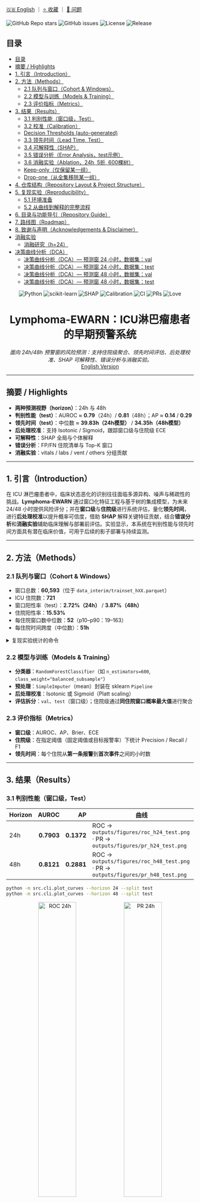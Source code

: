 <!-- BADGES_START -->

[🇬🇧 English](README.md) ｜ [⭐ 收藏](https://github.com/jia-ning-tech/lymphoma-ewarn/stargazers) ｜ [🐛 问题](https://github.com/jia-ning-tech/lymphoma-ewarn/issues)

![GitHub Repo stars](https://img.shields.io/github/stars/jia-ning-tech/lymphoma-ewarn?style=flat)
![GitHub issues](https://img.shields.io/github/issues/jia-ning-tech/lymphoma-ewarn?style=flat)
![License](https://img.shields.io/badge/License-MIT-green.svg)
![Release](https://img.shields.io/github/v/release/jia-ning-tech/lymphoma-ewarn?display_name=tag&sort=semver)

<!-- BADGES_END -->

<!-- TOC_START -->

## 目录

- [目录](#目录)
- [摘要 / Highlights](#摘要-highlights)
- [1. 引言（Introduction）](#1-引言introduction)
- [2. 方法（Methods）](#2-方法methods)
  - [2.1 队列与窗口（Cohort & Windows）](#21-队列与窗口cohort-windows)
  - [2.2 模型与训练（Models & Training）](#22-模型与训练models-training)
  - [2.3 评价指标（Metrics）](#23-评价指标metrics)
- [3. 结果（Results）](#3-结果results)
  - [3.1 判别性能（窗口级，Test）](#31-判别性能窗口级test)
  - [3.2 校准（Calibration）](#32-校准calibration)
  - [Decision Thresholds (auto-generated)](#decision-thresholds-auto-generated)
  - [3.3 领先时间（Lead Time, Test）](#33-领先时间lead-time-test)
  - [3.4 可解释性（SHAP）](#34-可解释性shap)
  - [3.5 错误分析（Error Analysis，test示例）](#35-错误分析error-analysistest示例)
  - [3.6 消融实验（Ablation，24h, 5折, 600棵树）](#36-消融实验ablation24h-5折-600棵树)
  - [Keep-only（仅保留某一组）](#keep-only仅保留某一组)
  - [Drop-one（从全集移除某一组）](#drop-one从全集移除某一组)
- [4. 仓库结构（Repository Layout & Project Structure）](#4-仓库结构repository-layout-project-structure)
- [5. 复现实验（Reproducibility）](#5-复现实验reproducibility)
  - [5.1 环境准备](#51-环境准备)
  - [5.2 从曲线到解释的完整流程](#52-从曲线到解释的完整流程)
- [6. 目录与功能导引（Repository Guide）](#6-目录与功能导引repository-guide)
- [7. 路线图（Roadmap）](#7-路线图roadmap)
- [8. 致谢与声明（Acknowledgements & Disclaimer）](#8-致谢与声明acknowledgements-disclaimer)
- [消融实验](#消融实验)
  - [消融研究（h=24）](#消融研究h24)
- [决策曲线分析（DCA）](#决策曲线分析dca)
  - [决策曲线分析（DCA）— 预测窗 24 小时，数据集：val](#决策曲线分析dca-预测窗-24-小时数据集val)
  - [决策曲线分析（DCA）— 预测窗 24 小时，数据集：test](#决策曲线分析dca-预测窗-24-小时数据集test)
  - [决策曲线分析（DCA）— 预测窗 48 小时，数据集：val](#决策曲线分析dca-预测窗-48-小时数据集val)
  - [决策曲线分析（DCA）— 预测窗 48 小时，数据集：test](#决策曲线分析dca-预测窗-48-小时数据集test)

<!-- TOC_END -->
<!-- Badges / Shields -->

<p align="center">
  <img alt="Python" src="https://img.shields.io/badge/Python-3.10%2B-blue?logo=python" />
  <img alt="scikit-learn" src="https://img.shields.io/badge/scikit--learn-1.x-ff9900?logo=scikitlearn&logoColor=white" />
  <img alt="SHAP" src="https://img.shields.io/badge/%E5%8F%AF%E8%A7%A3%E9%87%8A-SHAP-8A2BE2" />
  <img alt="Calibration" src="https://img.shields.io/badge/%E6%A0%A1%E5%87%86-Isotonic%20%7C%20Sigmoid-2aa198" />
  <img alt="CI" src="https://img.shields.io/badge/%E7%8A%B6%E6%80%81-%E7%A0%94%E7%A9%B6%E5%AE%9E%E9%AA%8C%E5%BC%8F-lightgrey" />
  <img alt="PRs" src="https://img.shields.io/badge/PRs-%E6%AC%A2%E8%BF%8E-brightgreen" />
  <img alt="Love" src="https://img.shields.io/badge/Made%20with-%E2%9D%A4%EF%B8%8F-red" />
</p>

<h1 align="center">Lymphoma-EWARN：ICU淋巴瘤患者的早期预警系统</h1>

<p align="center">
  <em>面向 24h/48h 预警窗的风险预测：支持住院级聚合、领先时间评估、后处理校准、SHAP 可解释性、错误分析与消融实验。</em><br/>
  <a href="README.md">English Version</a>
</p>

---

## 摘要 / Highlights

* **两种预测视野（horizon）**：24h 与 48h
* **判别性能（test）**：AUROC ≈ **0.79**（24h）/ **0.81**（48h）；AP ≈ **0.14** / **0.29**
* **领先时间（test）**：中位数 ≈ **39.83h（24h模型）** / **34.35h（48h模型）**
* **后处理校准**：支持 Isotonic / Sigmoid，跟踪窗口级与住院级 ECE
* **可解释性**：SHAP 全局与个体解释
* **错误分析**：FP/FN 住院清单与 Top-K 窗口
* **消融实验**：vitals / labs / vent / others 分组贡献

---

## 1. 引言（Introduction）

在 ICU 淋巴瘤患者中，临床状态恶化的识别往往面临多源异构、噪声与稀疏性的挑战。**Lymphoma-EWARN** 通过窗口化特征工程与基于树的集成模型，为未来 24/48 小时提供风险评分；并在**窗口级**与**住院级**进行系统评估，量化**领先时间**，进行**后处理校准**以提升概率可信度，借助 **SHAP** 解释关键特征贡献，结合**错误分析**和**消融实验**辅助临床理解与部署前评估。实验显示，本系统在判别性能与领先时间方面具有潜在临床价值，可用于后续的影子部署与持续监测。

---

## 2. 方法（Methods）

### 2.1 队列与窗口（Cohort & Windows）

* 窗口总数：**60,593**（位于 `data_interim/trainset_hXX.parquet`）
* ICU 住院数：**721**
* 窗口阳性率（test）：**2.72%（24h）** / **3.87%（48h）**
* 住院阳性率：**15.53%**
* 每住院窗口数中位数：**52**（p10–p90：19–163）
* 每住院时间跨度（中位数）：**51h**

<details>
<summary>复现实验统计的命令</summary>

```bash
python -m src.cli.cohort_stats --horizon 24
python -m src.cli.cohort_stats --horizon 48
# 产出：
# outputs/reports/cohort_stats_h24_all.json
# outputs/reports/cohort_stats_h48_all.json
# outputs/reports/cohort_missingness_hXX_all.csv
# outputs/reports/cohort_numeric_summary_hXX_all.csv
```

</details>

### 2.2 模型与训练（Models & Training）

* **分类器**：`RandomForestClassifier`（如 `n_estimators=600`, `class_weight="balanced_subsample"`）
* **预处理**：`SimpleImputer`（mean）封装在 sklearn `Pipeline`
* **后处理校准**：Isotonic 或 Sigmoid（Platt scaling）
* **评估拆分**：`val`、`test`（窗口级）；住院级通过**同住院窗口概率最大值**进行聚合

### 2.3 评价指标（Metrics）

* **窗口级**：AUROC、AP、Brier、ECE
* **住院级**：在指定阈值（固定阈值或目标报警率）下统计 Precision / Recall / F1
* **领先时间**：每个住院从**第一条报警**到**首次事件**之间的小时数

---

## 3. 结果（Results）

### 3.1 判别性能（窗口级，Test）

| Horizon |      AUROC |         AP | 曲线                                                                                |
| ------- | ---------: | ---------: | --------------------------------------------------------------------------------- |
| 24h     | **0.7903** | **0.1372** | ROC → `outputs/figures/roc_h24_test.png` · PR → `outputs/figures/pr_h24_test.png` |
| 48h     | **0.8121** | **0.2881** | ROC → `outputs/figures/roc_h48_test.png` · PR → `outputs/figures/pr_h48_test.png` |

```bash
python -m src.cli.plot_curves --horizon 24 --split test
python -m src.cli.plot_curves --horizon 48 --split test
```

<div align="center">
  <img src="outputs/figures/roc_h24_test.png" alt="ROC 24h" width="45%"/>
  <img src="outputs/figures/pr_h24_test.png" alt="PR 24h" width="45%"/><br/>
  <img src="outputs/figures/roc_h48_test.png" alt="ROC 48h" width="45%"/>
  <img src="outputs/figures/pr_h48_test.png" alt="PR 48h" width="45%"/>
</div>

### 3.2 校准（Calibration）

**窗口级（test）：**

| Horizon |      Brier |        ECE | 图像                                                                                                        |
| ------- | ---------: | ---------: | --------------------------------------------------------------------------------------------------------- |
| 24h     | **0.0497** | **0.0284** | `outputs/figures/calibration_h24_test_window.png`, `outputs/figures/calibration_hist_h24_test_window.png` |
| 48h     | **0.0747** | **0.0478** | `outputs/figures/calibration_h48_test_window.png`, `outputs/figures/calibration_hist_h48_test_window.png` |

**住院级（test）：**

| Horizon |      Brier |        ECE | 说明                   |
| ------- | ---------: | ---------: | -------------------- |
| 24h     | **0.1768** | **0.1506** | 住院概率 = 该住院所有窗口概率的最大值 |
| 48h     | **0.1595** | **0.1350** | 同上                   |

```bash
# 窗口级
python -m src.cli.calibration_plot --horizon 24 --split test --bins 20 --strategy uniform
python -m src.cli.calibration_plot --horizon 48 --split test --bins 20 --strategy uniform
# 住院级
python -m src.cli.calibration_plot --horizon 24 --split test --bins 20 --strategy uniform --stay_level
python -m src.cli.calibration_plot --horizon 48 --split test --bins 20 --strategy uniform --stay_level
```

<!-- THRESHOLDS_START -->

### Decision Thresholds (auto-generated)

| Horizon | Method   | Chosen Threshold | Source JSON |
|:-------:|:--------:|:----------------:|:------------|
| 24h | isotonic | **0.0577** | `outputs/reports/posthoc_calibration_h24_isotonic.json` |
| 24h | sigmoid | **0.0369** | `outputs/reports/posthoc_calibration_h24_sigmoid.json` |
| 48h | isotonic | **0.0544** | `outputs/reports/posthoc_calibration_h48_isotonic.json` |
| 48h | sigmoid | **0.0355** | `outputs/reports/posthoc_calibration_h48_sigmoid.json` |

<!-- THRESHOLDS_END -->




### 3.3 领先时间（Lead Time, Test）

| Horizon |  n | 均值(h) | 中位数(h) |  P10 |  P25 |   P75 |   P90 |   Max |
| ------- | -: | ----: | -----: | ---: | ---: | ----: | ----: | ----: |
| 48h     | 13 | 30.91 |  34.35 | 0.84 | 6.98 | 52.25 | 57.50 | 72.25 |
| 24h     |  9 | 34.81 |  39.83 | 0.51 | 2.00 | 54.50 | 61.05 | 72.25 |

```bash
python -m src.cli.leadtime_plot --horizon 48 --split test --threshold 0.24142504229084366
python -m src.cli.leadtime_plot --horizon 24 --split test --threshold 0.1205866239132141
# 图像：
# outputs/figures/leadtime_hist_hXX_test_thr*.png
# outputs/figures/leadtime_box_hXX_test_thr*.png
```

### 3.4 可解释性（SHAP）

* 全局：`outputs/figures/shap_global_beeswarm_h48_test.png`、`outputs/figures/shap_global_bar_h48_test.png`
* 明细：`outputs/reports/shap_values_top_h48_test.csv`（含特征重要度），并可导出 Top-K 个体解释

```bash
python -m src.cli.shap_explain --horizon 48 --split test --top_n 200 --top_k_individual 5
python -m src.cli.shap_explain --horizon 24 --split test --top_n 200 --top_k_individual 5
```

<!-- FI_START -->
## 特征重要性

> 结果为置换重要度（多次重复取均值的 ΔAUC）。当前 SHAP 因模型封装为字典未运行，后续会修复补充。

### 预测提前窗 h=24 — 验证集

![特征重要性 — h24 val](outputs/figures/fi_forest_h24_val.png)

| Feature | SHAP mean(|v|) | Perm mean | Perm std |
|---|---:|---:|---:|
| `peep__24h__count` | 0 | 0.07928 | 0.00493 |
| `resp_rate__24h__count` | 0 | 0.02508 | 0.005872 |
| `dbp__24h__count` | 0 | 0.02164 | 0.004954 |
| `sbp__24h__count` | 0 | 0.02109 | 0.006683 |
| `heart_rate__24h__count` | 0 | 0.01949 | 0.006699 |
| `peep__6h__count` | 0 | 0.01846 | 0.00923 |
| `hco3__24h__max` | 0 | 0.01639 | 0.0008824 |
| `hco3__24h__min` | 0 | 0.01475 | 0.002699 |
| `spo2__24h__count` | 0 | 0.01462 | 0.002642 |
| `hco3__24h__mean` | 0 | 0.01456 | 0.001266 |
| `mbp__24h__count` | 0 | 0.01282 | 0.004102 |
| `na__24h__mean` | 0 | 0.01192 | 0.005376 |
| `na__24h__min` | 0 | 0.01178 | 0.002838 |
| `temperature__24h__count` | 0 | 0.01168 | 0.006277 |
| `cl__24h__mean` | 0 | 0.01126 | 0.003883 |
| `cl__24h__max` | 0 | 0.01015 | 0.002446 |
| `hco3__24h__std` | 0 | 0.009895 | 0.0009918 |
| `hco3__24h__last` | 0 | 0.009833 | 0.001481 |
| `dbp__24h__max` | 0 | 0.009586 | 0.002153 |
| `spo2__24h__mean` | 0 | 0.008913 | 0.004489 |
| `ph__24h__min` | 0 | 0.008771 | 0.001667 |
| `cl__24h__min` | 0 | 0.008396 | 0.004792 |
| `na__24h__max` | 0 | 0.007688 | 0.001911 |
| `sbp__24h__mean` | 0 | 0.007059 | 0.003111 |
| `resp_rate__6h__mean` | 0 | 0.006892 | 0.001447 |
| `pt__24h__min` | 0 | 0.006648 | 0.003267 |
| `paco2__24h__count` | 0 | 0.006499 | 0.002561 |
| `ca__24h__std` | 0 | 0.006216 | 0.003001 |
| `bun__24h__last` | 0 | 0.006181 | 0.001721 |
| `ast__24h__min` | 0 | 0.006004 | 0.001344 |

### 预测提前窗 h=24 — 测试集

![特征重要性 — h24 test](outputs/figures/fi_forest_h24_test.png)

| Feature | SHAP mean(|v|) | Perm mean | Perm std |
|---|---:|---:|---:|
| `peep__24h__count` | 0 | 0.04246 | 0.001544 |
| `cl__24h__mean` | 0 | 0.002614 | 0.0003388 |
| `peep__24h__std` | 0 | 0.002455 | 0.000476 |
| `dbp__24h__mean` | 0 | 0.002411 | 0.001164 |
| `cl__24h__min` | 0 | 0.002069 | 0.0009693 |
| `temperature__24h__mean` | 0 | 0.001911 | 0.0003508 |
| `heart_rate__6h__mean` | 0 | 0.001727 | 0.0003607 |
| `peep__24h__mean` | 0 | 0.001678 | 0.0005906 |
| `pt__24h__min` | 0 | 0.001651 | 0.0004012 |
| `lactate__24h__last` | 0 | 0.001599 | 0.0007041 |
| `spo2__24h__std` | 0 | 0.001533 | 0.0004582 |
| `na__6h__max` | 0 | 0.001309 | 0.0001175 |
| `peep__24h__max` | 0 | 0.001298 | 0.0007705 |
| `na__6h__mean` | 0 | 0.001294 | 0.0001718 |
| `heart_rate__24h__mean` | 0 | 0.001197 | 0.0005237 |
| `temperature__24h__max` | 0 | 0.001132 | 0.0007312 |
| `resp_rate__24h__std` | 0 | 0.001115 | 0.0001878 |
| `sbp__6h__min` | 0 | 0.001105 | 0.0002133 |
| `platelet__24h__mean` | 0 | 0.001064 | 0.0009 |
| `pao2__24h__min` | 0 | 0.001057 | 0.0001793 |
| `pt__24h__max` | 0 | 0.001051 | 0.0005049 |
| `pt__24h__count` | 0 | 0.001051 | 0.0003168 |
| `temperature__6h__mean` | 0 | 0.001006 | 0.0004093 |
| `hgb__24h__max` | 0 | 0.001005 | 0.0007186 |
| `temperature__6h__max` | 0 | 0.0009547 | 0.0002834 |
| `na__6h__last` | 0 | 0.0009298 | 0.0002553 |
| `ast__24h__min` | 0 | 0.0009032 | 0.0002437 |
| `temperature__24h__min` | 0 | 0.0008538 | 0.0003801 |
| `pao2__24h__count` | 0 | 0.0008472 | 0.000402 |
| `spo2__24h__mean` | 0 | 0.0008128 | 0.0003571 |

### 预测提前窗 h=48 — 验证集

![特征重要性 — h48 val](outputs/figures/fi_forest_h48_val.png)

| Feature | SHAP mean(|v|) | Perm mean | Perm std |
|---|---:|---:|---:|
| `peep__24h__count` | 0 | 0.08343 | 0.005845 |
| `heart_rate__24h__count` | 0 | 0.03088 | 0.006766 |
| `resp_rate__24h__count` | 0 | 0.02665 | 0.005176 |
| `peep__6h__count` | 0 | 0.02411 | 0.006487 |
| `sbp__24h__count` | 0 | 0.02174 | 0.005315 |
| `ph__24h__min` | 0 | 0.01863 | 0.002643 |
| `na__24h__mean` | 0 | 0.0181 | 0.006433 |
| `spo2__24h__count` | 0 | 0.01789 | 0.004075 |
| `dbp__24h__count` | 0 | 0.01697 | 0.0068 |
| `mbp__24h__count` | 0 | 0.01483 | 0.004724 |
| `ca__24h__max` | 0 | 0.01478 | 0.002772 |
| `na__24h__min` | 0 | 0.0142 | 0.003898 |
| `temperature__24h__count` | 0 | 0.0102 | 0.004465 |
| `peep__24h__std` | 0 | 0.008578 | 0.003938 |
| `hco3__24h__min` | 0 | 0.008265 | 0.0005924 |
| `spo2__24h__mean` | 0 | 0.008034 | 0.001454 |
| `cl__24h__mean` | 0 | 0.007907 | 0.002995 |
| `peep__24h__mean` | 0 | 0.007095 | 0.004926 |
| `peep__24h__max` | 0 | 0.006696 | 0.003615 |
| `cl__24h__min` | 0 | 0.006492 | 0.003203 |
| `dbp__24h__max` | 0 | 0.00612 | 0.002248 |
| `hco3__24h__mean` | 0 | 0.005862 | 0.001752 |
| `temperature__24h__std` | 0 | 0.005359 | 0.001976 |
| `hco3__24h__last` | 0 | 0.004946 | 0.0005831 |
| `na__24h__max` | 0 | 0.004925 | 0.001191 |
| `tbil__24h__min` | 0 | 0.004684 | 0.001447 |
| `hco3__24h__std` | 0 | 0.00443 | 0.001432 |
| `ca__24h__std` | 0 | 0.004422 | 0.0007148 |
| `ca__24h__last` | 0 | 0.004391 | 0.003688 |
| `sbp__24h__min` | 0 | 0.004312 | 0.001465 |

### 预测提前窗 h=48 — 测试集

![特征重要性 — h48 test](outputs/figures/fi_forest_h48_test.png)

| Feature | SHAP mean(|v|) | Perm mean | Perm std |
|---|---:|---:|---:|
| `peep__24h__count` | 0 | 0.1009 | 0.004593 |
| `resp_rate__24h__max` | 0 | 0.006406 | 0.001185 |
| `hgb__24h__min` | 0 | 0.00563 | 0.001115 |
| `temperature__24h__count` | 0 | 0.005203 | 0.001812 |
| `spo2__24h__mean` | 0 | 0.005052 | 0.001833 |
| `platelet__24h__min` | 0 | 0.005045 | 0.001258 |
| `bun__24h__max` | 0 | 0.004832 | 0.0009335 |
| `platelet__24h__max` | 0 | 0.004207 | 0.0007235 |
| `temperature__24h__mean` | 0 | 0.003677 | 0.0006452 |
| `peep__24h__std` | 0 | 0.00358 | 0.002238 |
| `resp_rate__24h__mean` | 0 | 0.003419 | 0.002229 |
| `ca__24h__mean` | 0 | 0.003402 | 0.002419 |
| `lactate__24h__mean` | 0 | 0.003025 | 0.000426 |
| `lactate__24h__last` | 0 | 0.002992 | 0.0007632 |
| `platelet__24h__mean` | 0 | 0.002978 | 0.001026 |
| `creatinine__24h__min` | 0 | 0.002944 | 0.0002814 |
| `temperature__24h__min` | 0 | 0.002834 | 0.0006255 |
| `spo2__24h__count` | 0 | 0.002716 | 0.001405 |
| `heart_rate__24h__count` | 0 | 0.002695 | 0.00281 |
| `platelet__24h__last` | 0 | 0.002429 | 0.001359 |
| `bun__24h__last` | 0 | 0.002401 | 0.0004126 |
| `ast__24h__min` | 0 | 0.002378 | 0.0004753 |
| `hgb__24h__last` | 0 | 0.002287 | 0.001217 |
| `tbil__24h__mean` | 0 | 0.002217 | 0.000745 |
| `creatinine__24h__max` | 0 | 0.002094 | 0.00113 |
| `mbp__6h__count` | 0 | 0.002011 | 0.0007844 |
| `sbp__6h__count` | 0 | 0.001904 | 0.0009976 |
| `lactate__24h__min` | 0 | 0.001846 | 0.0006691 |
| `bun__24h__min` | 0 | 0.001819 | 0.000645 |
| `temperature__24h__std` | 0 | 0.001681 | 0.0003407 |

<!-- FI_END -->


### 3.5 错误分析（Error Analysis，test示例）

* 以 10% 报警率选阈值（48h，raw）：阈值 ≈ **0.0675**
* 住院级 @ thr=0.0675：**Precision=0.379**、**Recall=0.223**、**F1=0.281**
* 导出表格：

  * `outputs/reports/errors_fp_stay_h48_test_thr0.0675.parquet`
  * `outputs/reports/errors_fn_stay_h48_test_thr0.0675.parquet`
  * `outputs/reports/errors_fp_windows_top3_h48_test_thr0.0675.parquet`
  * `outputs/reports/errors_fn_windows_top3_h48_test_thr0.0675.parquet`

```bash
python -m src.cli.error_analysis --horizon 48 --split test --alert_rate 0.10
# 或固定阈值
python -m src.cli.error_analysis --horizon 48 --split test --threshold 0.3346
# 或使用校准概率（先拟合后处理校准，再分析）
python -m src.cli.posthoc_calibrate --horizon 48 --method isotonic --refit_threshold_rate 0.10
python -m src.cli.error_analysis --horizon 48 --split test --alert_rate 0.10 --calibrated isotonic
```

### 3.6 消融实验（Ablation，24h, 5折, 600棵树）

* Baseline_all：AUROC ≈ **0.797 ± 0.023**；AP ≈ **0.130 ± 0.040**
* 去除 vitals：AUROC ≈ **0.771 ± 0.028**；AP ≈ **0.070 ± 0.020**
* 其余分组（labs / vent / others）正在/可继续评估

```bash
python -m src.cli.ablation_study --horizon 24 --folds 5 --n_estimators 600 --mode both
```


我们在 **keep-only** 与 **drop-one** 两种设定下评估各特征组的贡献（5 折、600 棵树、24h 任务）。完整结果表见：`outputs/reports/ablation_h24.csv`。

### Keep-only（仅保留某一组）
| 组别      | AUROC（均值±标准差） | AP（均值±标准差） |
|-----------|---------------------:|------------------:|
| **Vitals（n=98）** | **0.6604 ± 0.0494** | **0.0602 ± 0.0197** |
| **Labs（n=112）**  | **0.6662 ± 0.0444** | **0.0488 ± 0.0091** |
| **Vent（n=14）**   | **0.7719 ± 0.0236** | **0.0686 ± 0.0156** |
| **Others（n=148）**| **0.4985 ± 0.0503** | **0.0296 ± 0.0076** |

**观察。** 仅使用通气相关（Vent）单组就能取得相对更强的判别力（AUROC ~0.77）；Vitals/Labs 单独使用时表现中等；Others 单独使用较弱。

### Drop-one（从全集移除某一组）
基线（全部特征）：**AUROC 0.7974 ± 0.0228**，**AP 0.1303 ± 0.0398**（n_features=372）

| 移除组别 | 保留特征数 | AUROC（均值±标准差） | AP（均值±标准差） |
|----------|-----------:|---------------------:|------------------:|
| **Vitals** | 274 | **0.7711 ± 0.0276** | **0.0696 ± 0.0197** |
| **Labs**   | 260 | **0.7646 ± 0.0274** | **0.1260 ± 0.0447** |
| **Others** | 224 | **0.8021 ± 0.0262** | **0.1249 ± 0.0360** |

**解读。** **Vitals** 与 **Labs** 在与其他组联合时**贡献明显**，移除它们会使 AUROC 下滑更明显；移除 **Others** 基本不伤大局，AUROC 甚至可能在波动范围内略有上浮，提示该组在本队列/设定下的**边际效用较有限**。

> 复现命令：
> ```bash
> python -m src.cli.ablation_study --horizon 24 --folds 5 --n_estimators 600 --mode both
> # 汇总表 → outputs/reports/ablation_h24.csv
> ```



---

## 4. 仓库结构（Repository Layout & Project Structure）

> 下方部分由 **Makefile 自动生成**，可通过 `make structure && make inject-structure` 刷新。
> 该块位于锚点之间，请勿手动编辑。

<!-- PROJECT_STRUCTURE:START -->

*(此区块由 `make inject-structure` 自动注入，勿手改。)*

<!-- PROJECT_STRUCTURE:END -->

---

## 5. 复现实验（Reproducibility）

### 5.1 环境准备

```bash
# 示例环境
conda create -n ewarn python=3.10 -y
conda activate ewarn
pip install -r requirements.txt
```

### 5.2 从曲线到解释的完整流程

```bash
# ROC/PR 曲线
python -m src.cli.plot_curves --horizon 24 --split test
python -m src.cli.plot_curves --horizon 48 --split test

# 校准（窗口级 & 住院级）
python -m src.cli.calibration_plot --horizon 24 --split test --bins 20 --strategy uniform
python -m src.cli.calibration_plot --horizon 48 --split test --bins 20 --strategy uniform
python -m src.cli.calibration_plot --horizon 24 --split test --bins 20 --strategy uniform --stay_level
python -m src.cli.calibration_plot --horizon 48 --split test --bins 20 --strategy uniform --stay_level

# 领先时间
python -m src.cli.leadtime_plot --horizon 48 --split test --threshold 0.24142504229084366
python -m src.cli.leadtime_plot --horizon 24 --split test --threshold 0.1205866239132141

# SHAP 解释
python -m src.cli.shap_explain --horizon 48 --split test --top_n 200 --top_k_individual 5
python -m src.cli.shap_explain --horizon 24 --split test --top_n 200 --top_k_individual 5

# 后处理校准 & 错误分析
python -m src.cli.posthoc_calibrate --horizon 24 --method isotonic --refit_threshold_rate 0.10
python -m src.cli.error_analysis --horizon 24 --split test --alert_rate 0.10 --calibrated isotonic

# 队列统计
python -m src.cli.cohort_stats --horizon 24
python -m src.cli.cohort_stats --horizon 48
```

---

## 6. 目录与功能导引（Repository Guide）

* `src/` —— 源代码
* `src/cli/` —— 训练、评估、作图、发布打包等命令行工具
* `data_raw/` —— 原始数据（不纳入版本控制）
* `data_interim/` —— 中间特征与工程化产物
* `outputs/` —— 自动产出结果

  * `outputs/models/` —— 训练好的模型（`.joblib`）
  * `outputs/preds/` —— 预测/验证结果（`.parquet`）
  * `outputs/reports/` —— 供论文与 README 使用的指标/表格
  * `outputs/figures/` —— ROC/PR、校准、SHAP、领先时间等图
  * `outputs/release/` —— 部署/监测用的打包产出
* `notebooks/` —— 探索性分析（可选）
* `scripts/` —— 辅助脚本（可选）

> 建议使用 `make structure && make inject-structure` 定期刷新 README 中的**结构**区块，确保与实际目录一致。

---

## 7. 路线图（Roadmap）

* ✅ 已完成：曲线、校准、领先时间、SHAP、错误表、带进度条的消融
* ⏳ 进行中：影子部署与标准化监测
* ⏳ 论文图表自动同步、更多外部验证与公平性分析

---

## 8. 致谢与声明（Acknowledgements & Disclaimer）

感谢临床合作者与开源社区（scikit-learn、SHAP 等）的支持。本项目目前仅用于**科研探索**，任何临床部署都需严格的外部验证、治理与伦理审查。

> 我们深知仍有诸多不足与改进空间。如有问题或建议，欢迎提交 Issue/PR 或与我们交流。非常感谢你的耐心与指正。🙏

---

**语言切换**： [English](README.md)｜[中文](README.zh-CN.md)

---

<!-- ABLATION-ZH:START -->
## 消融实验

本节统一汇报 **keep-only** 与 **drop-one** 两类消融，所有点均为 5 折交叉验证的**均值±标准差**。

### 消融研究（h=24）

| 设置 | 分组 | 特征数 | AUROC(均值±std) | AP(均值±std) |
|---|---:|---:|---:|---:|
| baseline_all | - | 372 | 0.7974 ± 0.0228 | 0.1303 ± 0.0398 |
| drop-one | labs | 260 | 0.7646 ± 0.0274 | 0.1260 ± 0.0447 |
| drop-one | others | 224 | 0.8021 ± 0.0262 | 0.1249 ± 0.0360 |
| drop-one | vent | 358 | 0.7225 ± 0.0465 | 0.0773 ± 0.0148 |
| drop-one | vitals | 274 | 0.7711 ± 0.0276 | 0.0696 ± 0.0197 |
| keep-only | labs | 112 | 0.6662 ± 0.0444 | 0.0488 ± 0.0091 |
| keep-only | others | 148 | 0.4985 ± 0.0503 | 0.0296 ± 0.0076 |
| keep-only | vent | 14 | 0.7719 ± 0.0236 | 0.0686 ± 0.0156 |
| keep-only | vitals | 98 | 0.6604 ± 0.0494 | 0.0602 ± 0.0197 |

<!-- ABLATION-ZH:END -->


<!-- DCA_ZH_START -->
## 决策曲线分析（DCA）

### 决策曲线分析（DCA）— 预测窗 24 小时，数据集：val

- 下表展示约 0.05 / 0.10 / 0.20 三个典型阈值（自动就近取 CSV 网格）。
- `净获益` 为每例患者（若在绘图时用 `--per-100`，则为每百例患者）。

| 变体 | 阈值 | 净获益（模型） | Treat-all | Treat-none |
|---|---:|---:|---:|---:|
| raw | 0.050 | 0.1803 | -3.4450 | 0.0000 |
| raw | 0.100 | 0.1909 | -9.1920 | 0.0000 |
| raw | 0.200 | 0.0283 | -22.8410 | 0.0000 |
| isotonic | 0.050 | 0.3388 | -3.4450 | 0.0000 |
| isotonic | 0.100 | 0.2244 | -9.1920 | 0.0000 |
| isotonic | 0.200 | 0.1628 | -22.8410 | 0.0000 |
| sigmoid | 0.050 | 0.1724 | -3.4450 | 0.0000 |
| sigmoid | 0.100 | 0.1279 | -9.1920 | 0.0000 |
| sigmoid | 0.200 | 0.1345 | -22.8410 | 0.0000 |

**曲线**
![h=24, val, raw](outputs/figures/dca_h24_val.png)
![h=24, val, isotonic](outputs/figures/dca_h24_val_cal_isotonic.png)
![h=24, val, sigmoid](outputs/figures/dca_h24_val_cal_sigmoid.png)

### 决策曲线分析（DCA）— 预测窗 24 小时，数据集：test

- 下表展示约 0.05 / 0.10 / 0.20 三个典型阈值（自动就近取 CSV 网格）。
- `净获益` 为每例患者（若在绘图时用 `--per-100`，则为每百例患者）。

| 变体 | 阈值 | 净获益（模型） | Treat-all | Treat-none |
|---|---:|---:|---:|---:|
| raw | 0.050 | 1.2371 | 0.3376 | 0.0000 |
| raw | 0.100 | 0.2109 | -5.1992 | 0.0000 |
| raw | 0.200 | -0.0540 | -18.3491 | 0.0000 |
| isotonic | 0.050 | 2.1992 | 0.3376 | 0.0000 |
| isotonic | 0.100 | -0.1134 | -5.1992 | 0.0000 |
| isotonic | 0.200 | -0.3753 | -18.3491 | 0.0000 |
| sigmoid | 0.050 | 1.3452 | 0.3376 | 0.0000 |
| sigmoid | 0.100 | 0.2936 | -5.1992 | 0.0000 |
| sigmoid | 0.200 | -0.3543 | -18.3491 | 0.0000 |

**曲线**
![h=24, test, raw](outputs/figures/dca_h24_test.png)
![h=24, test, isotonic](outputs/figures/dca_h24_test_cal_isotonic.png)
![h=24, test, sigmoid](outputs/figures/dca_h24_test_cal_sigmoid.png)

### 决策曲线分析（DCA）— 预测窗 48 小时，数据集：val

- 下表展示约 0.05 / 0.10 / 0.20 三个典型阈值（自动就近取 CSV 网格）。
- `净获益` 为每例患者（若在绘图时用 `--per-100`，则为每百例患者）。

| 变体 | 阈值 | 净获益（模型） | Treat-all | Treat-none |
|---|---:|---:|---:|---:|
| raw | 0.050 | 0.2330 | -2.9880 | 0.0000 |
| raw | 0.100 | 0.1290 | -8.7096 | 0.0000 |
| raw | 0.200 | 0.1062 | -22.2983 | 0.0000 |
| isotonic | 0.050 | 0.3487 | -2.9880 | 0.0000 |
| isotonic | 0.100 | 0.2192 | -8.7096 | 0.0000 |
| isotonic | 0.200 | 0.1840 | -22.2983 | 0.0000 |
| sigmoid | 0.050 | 0.2295 | -2.9880 | 0.0000 |
| sigmoid | 0.100 | 0.1657 | -8.7096 | 0.0000 |
| sigmoid | 0.200 | 0.1109 | -22.2983 | 0.0000 |

**曲线**
![h=48, val, raw](outputs/figures/dca_h48_val.png)
![h=48, val, isotonic](outputs/figures/dca_h48_val_cal_isotonic.png)
![h=48, val, sigmoid](outputs/figures/dca_h48_val_cal_sigmoid.png)

### 决策曲线分析（DCA）— 预测窗 48 小时，数据集：test

- 下表展示约 0.05 / 0.10 / 0.20 三个典型阈值（自动就近取 CSV 网格）。
- `净获益` 为每例患者（若在绘图时用 `--per-100`，则为每百例患者）。

| 变体 | 阈值 | 净获益（模型） | Treat-all | Treat-none |
|---|---:|---:|---:|---:|
| raw | 0.050 | 3.2239 | 3.8269 | 0.0000 |
| raw | 0.100 | 1.6348 | -1.5160 | 0.0000 |
| raw | 0.200 | 0.7657 | -14.2055 | 0.0000 |
| isotonic | 0.050 | 4.3478 | 3.8269 | 0.0000 |
| isotonic | 0.100 | 1.1650 | -1.5160 | 0.0000 |
| isotonic | 0.200 | 0.5495 | -14.2055 | 0.0000 |
| sigmoid | 0.050 | 2.4969 | 3.8269 | 0.0000 |
| sigmoid | 0.100 | 1.5801 | -1.5160 | 0.0000 |
| sigmoid | 0.200 | 0.7326 | -14.2055 | 0.0000 |

**曲线**
![h=48, test, raw](outputs/figures/dca_h48_test.png)
![h=48, test, isotonic](outputs/figures/dca_h48_test_cal_isotonic.png)
![h=48, test, sigmoid](outputs/figures/dca_h48_test_cal_sigmoid.png)


<!-- DCA_ZH_END -->

<!-- DCA_START -->

### 决策曲线（窗口=24小时，数据集=test）

![DCA（原始概率）](outputs/figures/dca_h24_test.png)

![DCA（后处理校准：isotonic）](outputs/figures/dca_h24_test_cal_isotonic.png)

![DCA（后处理校准：sigmoid）](outputs/figures/dca_h24_test_cal_sigmoid.png)


### 决策曲线（窗口=48小时，数据集=test）

![DCA（原始概率）](outputs/figures/dca_h48_test.png)

![DCA（后处理校准：isotonic）](outputs/figures/dca_h48_test_cal_isotonic.png)

![DCA（后处理校准：sigmoid）](outputs/figures/dca_h48_test_cal_sigmoid.png)

<!-- DCA_END -->
